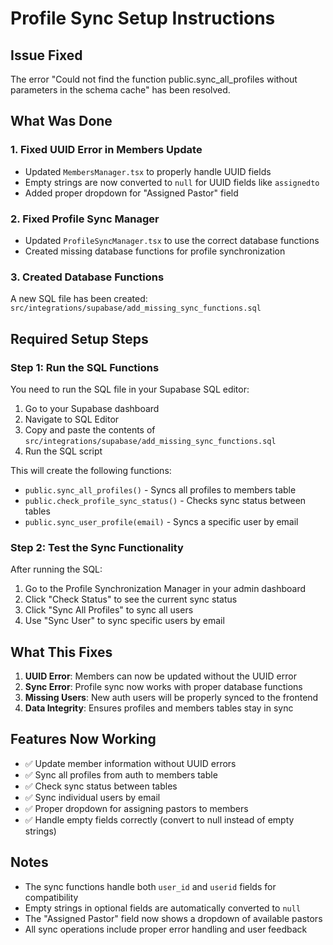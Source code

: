# Profile Sync Setup Instructions

## Issue Fixed
The error "Could not find the function public.sync_all_profiles without parameters in the schema cache" has been resolved.

## What Was Done

### 1. Fixed UUID Error in Members Update
- Updated `MembersManager.tsx` to properly handle UUID fields
- Empty strings are now converted to `null` for UUID fields like `assignedto`
- Added proper dropdown for "Assigned Pastor" field

### 2. Fixed Profile Sync Manager
- Updated `ProfileSyncManager.tsx` to use the correct database functions
- Created missing database functions for profile synchronization

### 3. Created Database Functions
A new SQL file has been created: `src/integrations/supabase/add_missing_sync_functions.sql`

## Required Setup Steps

### Step 1: Run the SQL Functions
You need to run the SQL file in your Supabase SQL editor:

1. Go to your Supabase dashboard
2. Navigate to SQL Editor
3. Copy and paste the contents of `src/integrations/supabase/add_missing_sync_functions.sql`
4. Run the SQL script

This will create the following functions:
- `public.sync_all_profiles()` - Syncs all profiles to members table
- `public.check_profile_sync_status()` - Checks sync status between tables
- `public.sync_user_profile(email)` - Syncs a specific user by email

### Step 2: Test the Sync Functionality
After running the SQL:

1. Go to the Profile Synchronization Manager in your admin dashboard
2. Click "Check Status" to see the current sync status
3. Click "Sync All Profiles" to sync all users
4. Use "Sync User" to sync specific users by email

## What This Fixes

1. **UUID Error**: Members can now be updated without the UUID error
2. **Sync Error**: Profile sync now works with proper database functions
3. **Missing Users**: New auth users will be properly synced to the frontend
4. **Data Integrity**: Ensures profiles and members tables stay in sync

## Features Now Working

- ✅ Update member information without UUID errors
- ✅ Sync all profiles from auth to members table
- ✅ Check sync status between tables
- ✅ Sync individual users by email
- ✅ Proper dropdown for assigning pastors to members
- ✅ Handle empty fields correctly (convert to null instead of empty strings)

## Notes

- The sync functions handle both `user_id` and `userid` fields for compatibility
- Empty strings in optional fields are automatically converted to `null`
- The "Assigned Pastor" field now shows a dropdown of available pastors
- All sync operations include proper error handling and user feedback